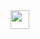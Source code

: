 <img src="https://drive.google.com/file/d/1IBld4T7-tTNUYwo91Ojcw_O4Wn8IdQod/view?usp=sharing" width="30px">
